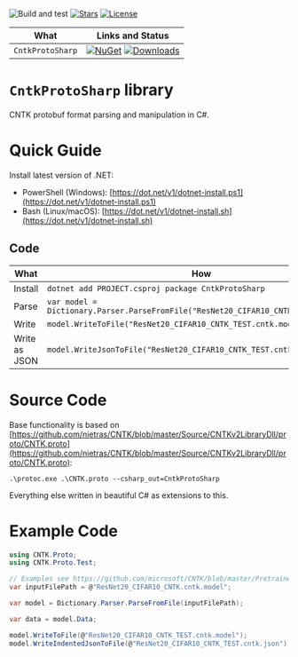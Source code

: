 ﻿![Build and test](https://github.com/nietras/CntkProtoSharp/workflows/.NET/badge.svg)
[![Stars](https://img.shields.io/github/stars/nietras/CntkProtoSharp)](https://github.com/nietras/CntkProtoSharp/stargazers)
[![License](https://img.shields.io/badge/license-MIT-blue.svg)](LICENSE.md)

|What        |Links and Status|
|---------------|------|
|`CntkProtoSharp`  |[![NuGet](https://img.shields.io/nuget/v/CntkProtoSharp)](https://www.nuget.org/packages/CntkProtoSharp/) [![Downloads](https://img.shields.io/nuget/dt/CntkProtoSharp)](https://www.nuget.org/packages/CntkProtoSharp/) |

# `CntkProtoSharp` library
CNTK protobuf format parsing and manipulation in C#.

# Quick Guide
Install latest version of .NET:
* PowerShell (Windows): [https://dot.net/v1/dotnet-install.ps1](https://dot.net/v1/dotnet-install.ps1)
* Bash (Linux/macOS): [https://dot.net/v1/dotnet-install.sh](https://dot.net/v1/dotnet-install.sh)

## Code
|What          |How                                         |
|--------------|---------------------------------------------------|
|Install       |`dotnet add PROJECT.csproj package CntkProtoSharp`|
|Parse         |`var model = Dictionary.Parser.ParseFromFile("ResNet20_CIFAR10_CNTK.cntk.model");`|
|Write         |`model.WriteToFile("ResNet20_CIFAR10_CNTK_TEST.cntk.model");`|
|Write as JSON |`model.WriteJsonToFile("ResNet20_CIFAR10_CNTK_TEST.cntk.json");`|

# Source Code
Base functionality is based on [https://github.com/nietras/CNTK/blob/master/Source/CNTKv2LibraryDll/proto/CNTK.proto](https://github.com/nietras/CNTK/blob/master/Source/CNTKv2LibraryDll/proto/CNTK.proto):
```
.\protoc.exe .\CNTK.proto --csharp_out=CntkProtoSharp
```
Everything else written in beautiful C# as extensions to this.

# Example Code
```csharp
using CNTK.Proto;
using CNTK.Proto.Test;

// Examples see https://github.com/microsoft/CNTK/blob/master/PretrainedModels/Image.md
var inputFilePath = @"ResNet20_CIFAR10_CNTK.cntk.model";

var model = Dictionary.Parser.ParseFromFile(inputFilePath);

var data = model.Data;

model.WriteToFile(@"ResNet20_CIFAR10_CNTK_TEST.cntk.model");
model.WriteIndentedJsonToFile(@"ResNet20_CIFAR10_CNTK_TEST.cntk.json");
```